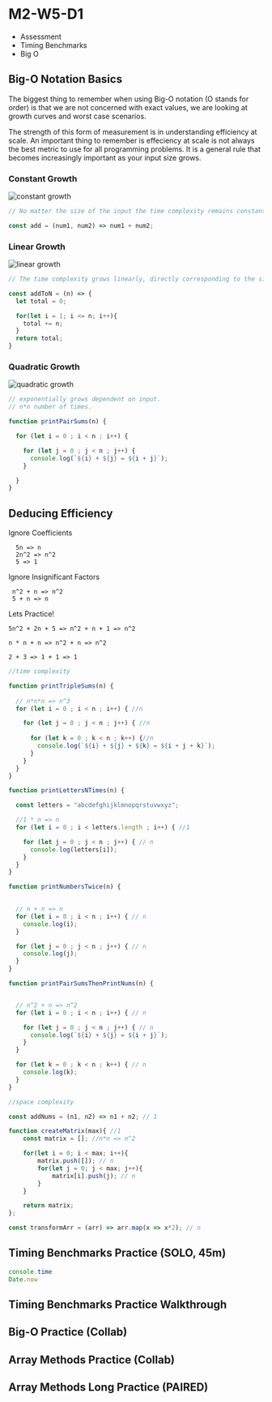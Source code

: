 # M2-W5-D1

- Assessment
- Timing Benchmarks
- Big O

## Big-O Notation Basics

The biggest thing to remember when using Big-O notation (O stands for order) is that
we are not concerned with exact values, we are looking at growth curves and
worst case scenarios.

The strength of this form of measurement is in understanding efficiency at scale.
An important thing to remember is effeciency at scale is not always the best metric to use for all programming problems.
It is a general rule that becomes increasingly important as your input size grows. 

### Constant Growth

![constant growth](./images/constant_growth.jpg)

```js
// No matter the size of the input the time complexity remains constant.

const add = (num1, num2) => num1 + num2;
```

### Linear Growth

![linear growth](./images/linear_growth.jpg)

```js
// The time complexity grows linearly, directly corresponding to the size of the input.

const addToN = (n) => {
  let total = 0;

  for(let i = 1; i <= n; i++){
    total += n;
  }
  return total;
}
```

### Quadratic Growth

![quadratic growth](./images/quadratic_growth.jpg)

```js
// exponentially grows dependent on input.
// n*n number of times.

function printPairSums(n) {

  for (let i = 0 ; i < n ; i++) {

    for (let j = 0 ; j < n ; j++) {
      console.log(`${i} + ${j} = ${i + j}`);
    }

  }
}
```

## Deducing Efficiency

Ignore Coefficients

```
  5n => n
  2n^2 => n^2
  5 => 1 
```

Ignore Insignificant Factors

```
 n^2 + n => n^2
 5 + n => n 
```

Lets Practice!
```
5n^2 + 2n + 5 => n^2 + n + 1 => n^2

n * n + n => n^2 + n => n^2

2 + 3 => 1 + 1 => 1
```


```js
//time complexity 

function printTripleSums(n) { 
  
  // n*n*n => n^3
  for (let i = 0 ; i < n ; i++) { //n

    for (let j = 0 ; j < n ; j++) { //n
 
      for (let k = 0 ; k < n ; k++) {//n
        console.log(`${i} + ${j} + ${k} = ${i + j + k}`);
      }
    }
  }
}

function printLettersNTimes(n) {

  const letters = "abcdefghijklmnopqrstuvwxyz";

  //1 * n => n
  for (let i = 0 ; i < letters.length ; i++) { //1

    for (let j = 0 ; j < n ; j++) { // n
      console.log(letters[i]);
    }
  }
}

function printNumbersTwice(n) {
  

  // n + n => n
  for (let i = 0 ; i < n ; i++) { // n
    console.log(i);
  }

  for (let j = 0 ; j < n ; j++) { // n
    console.log(j);
  }
}

function printPairSumsThenPrintNums(n) {


  // n^2 + n => n^2
  for (let i = 0 ; i < n ; i++) { // n

    for (let j = 0 ; j < n ; j++) { // n
      console.log(`${i} + ${j} = ${i + j}`);
    }
  }

  for (let k = 0 ; k < n ; k++) { // n
    console.log(k);
  }
}
```

```js
//space complexity

const addNums = (n1, n2) => n1 + n2; // 1

function createMatrix(max){ //1
    const matrix = []; //n*n => n^2

    for(let i = 0; i < max; i++){
        matrix.push([]); // n
        for(let j = 0; j < max; j++){
            matrix[i].push(j); // n
        }
    }

    return matrix;
};

const transformArr = (arr) => arr.map(x => x*2); // n
```

## Timing Benchmarks Practice (SOLO, 45m)

```js
console.time
Date.now
```

## Timing Benchmarks Practice Walkthrough

## Big-O Practice (Collab)

## Array Methods Practice (Collab)

## Array Methods Long Practice (PAIRED)

